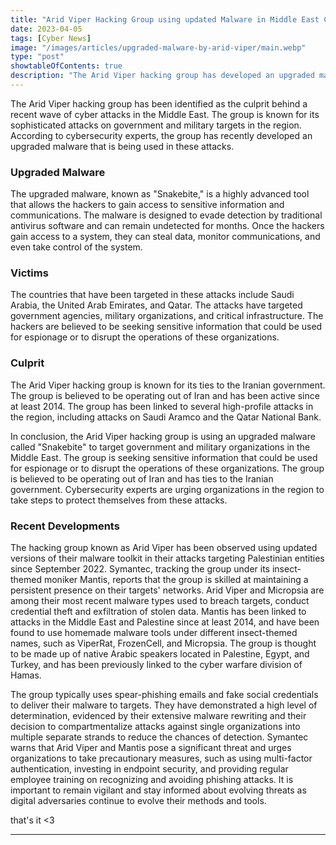 ```yaml
---
title: "Arid Viper Hacking Group using updated Malware in Middle East Cyber Attacks"
date: 2023-04-05
tags: [Cyber News]
image: "/images/articles/upgraded-malware-by-arid-viper/main.webp"
type: "post"
showtableOfContents: true
description: "The Arid Viper hacking group has developed an upgraded malware which is being used in recent cyber attacks in the Middle East. Learn more in this article."
---
```


The Arid Viper hacking group has been identified as the culprit behind a recent wave of cyber attacks in the Middle East. The group is known for its sophisticated attacks on government and military targets in the region. According to cybersecurity experts, the group has recently developed an upgraded malware that is being used in these attacks.

### Upgraded Malware
The upgraded malware, known as "Snakebite," is a highly advanced tool that allows the hackers to gain access to sensitive information and communications. The malware is designed to evade detection by traditional antivirus software and can remain undetected for months. Once the hackers gain access to a system, they can steal data, monitor communications, and even take control of the system.

### Victims
The countries that have been targeted in these attacks include Saudi Arabia, the United Arab Emirates, and Qatar. The attacks have targeted government agencies, military organizations, and critical infrastructure. The hackers are believed to be seeking sensitive information that could be used for espionage or to disrupt the operations of these organizations.

### Culprit
The Arid Viper hacking group is known for its ties to the Iranian government. The group is believed to be operating out of Iran and has been active since at least 2014. The group has been linked to several high-profile attacks in the region, including attacks on Saudi Aramco and the Qatar National Bank.


In conclusion, the Arid Viper hacking group is using an upgraded malware called "Snakebite" to target government and military organizations in the Middle East. The group is seeking sensitive information that could be used for espionage or to disrupt the operations of these organizations. The group is believed to be operating out of Iran and has ties to the Iranian government. Cybersecurity experts are urging organizations in the region to take steps to protect themselves from these attacks.

### Recent Developments

The hacking group known as Arid Viper has been observed using updated versions of their malware toolkit in their attacks targeting Palestinian entities since September 2022. Symantec, tracking the group under its insect-themed moniker Mantis, reports that the group is skilled at maintaining a persistent presence on their targets' networks. Arid Viper and Micropsia are among their most recent malware types used to breach targets, conduct credential theft and exfiltration of stolen data. Mantis has been linked to attacks in the Middle East and Palestine since at least 2014, and have been found to use homemade malware tools under different insect-themed names, such as ViperRat, FrozenCell, and Micropsia. The group is thought to be made up of native Arabic speakers located in Palestine, Egypt, and Turkey, and has been previously linked to the cyber warfare division of Hamas.

The group typically uses spear-phishing emails and fake social credentials to deliver their malware to targets. They have demonstrated a high level of determination, evidenced by their extensive malware rewriting and their decision to compartmentalize attacks against single organizations into multiple separate strands to reduce the chances of detection. Symantec warns that Arid Viper and Mantis pose a significant threat and urges organizations to take precautionary measures, such as using multi-factor authentication, investing in endpoint security, and providing regular employee training on recognizing and avoiding phishing attacks. It is important to remain vigilant and stay informed about evolving threats as digital adversaries continue to evolve their methods and tools.

that's it <3

---

  